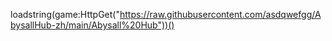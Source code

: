 loadstring(game:HttpGet("https://raw.githubusercontent.com/asdqwefgg/AbysallHub-zh/main/Abysall%20Hub"))()